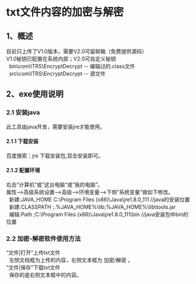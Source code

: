 # txt文件内容的加密与解密
## 1、概述
目前只上传了V1.0版本，需要V2.0可留邮箱（免费提供源码）<br>
V1.0秘钥已配置在系统内部；V2.0可自定义秘钥<br>
&nbsp;&nbsp;bin\com\ITRS\EncryptDecrypt -- 编辑过的.class文件<br>
&nbsp;&nbsp;src\com\ITRS\EncryptDecrypt -- 源文件<br>
## 2、exe使用说明
### 2.1 安装java
此工具由java开发，需要安装jre才能使用。
#### 2.1.1 下载安装
百度搜索：jre 下载安装包,双击安装即可。
#### 2.1.2 配置环境
右击“计算机”或“这台电脑”或“我的电脑”。<br>
属性-->高级系统设置-->高级-->环境变量-->下侧“系统变量”做如下修改。<br>
&nbsp;&nbsp;新建:JAVA_HOME  C:\Program Files (x86)\Java\jre1.8.0_111    //java的安装位置<br>
&nbsp;&nbsp;新建:CLASSPATH  ;.%JAVA_HOME%\lib;%JAVA_HOME%\lib\tools.jar	<br>
&nbsp;&nbsp;编辑:Path       ;C:\Program Files (x86)\Java\jre1.8.0_111\bin   //java安装包中bin的位置<br>
### 2.2 加密-解密软件使用方法
“文件|打开”上传txt文件<br>
&nbsp;&nbsp;左侧文档框为上传的内容，右侧文本框为 加密/解密 。<br>
“文件|保存”下载txt文件<br>
&nbsp;&nbsp;保存的是右侧文本框中的内容。<br>
